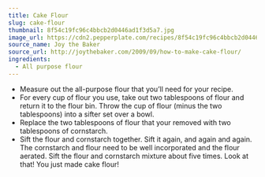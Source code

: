 ```yaml
---
title: Cake Flour
slug: cake-flour
thumbnail: 8f54c19fc96c4bbcb2d0446ad1f3d5a7.jpg
image_url: https://cdn2.pepperplate.com/recipes/8f54c19fc96c4bbcb2d0446ad1f3d5a7.jpg
source_name: Joy the Baker
source_url: http://joythebaker.com/2009/09/how-to-make-cake-flour/
ingredients:
  - All purpose flour
---
```


* Measure out the all-purpose flour that you’ll need for your recipe.
* For every cup of flour you use, take out two tablespoons of flour and return it to the flour bin. Throw the cup of flour (minus the two tablespoons) into a sifter set over a bowl.
* Replace the two tablespoons of flour that your removed with two tablespoons of cornstarch.
* Sift the flour and cornstarch together. Sift it again, and again and again. The cornstarch and flour need to be well incorporated and the flour aerated. Sift the flour and cornstarch mixture about five times. Look at that! You just made cake flour!
